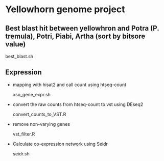 # Yellowhorn genome project

## Best blast hit between yellowhron and Potra (P. tremula), Potri, Piabi, Artha (sort by bitsore value)
best_blast.sh

## Expression
- mapping with hisat2 and call count using htseq-count

  xso_gene_expr.sh

- convert the raw counts from htseq-count to vst using DEseq2

  convert_counts_to_VST.R

- remove non-varying genes

  vst_filter.R

- Calculate co-expression network using Seidr

  seidr.sh
